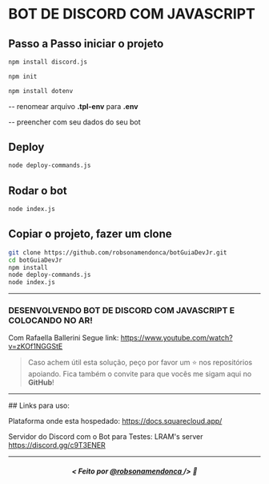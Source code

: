 ﻿# BOT DE DISCORD COM JAVASCRIPT

## Passo a Passo iniciar o projeto

```bash
npm install discord.js

npm init

npm install dotenv

```

-- renomear arquivo **.tpl-env**  para **.env**

-- preencher com seu dados do seu bot

## Deploy

```bash
node deploy-commands.js

```

## Rodar o bot

```bash
node index.js

```

## Copiar o projeto, fazer um clone

```bash
git clone https://github.com/robsonamendonca/botGuiaDevJr.git
cd botGuiaDevJr
npm install
node deploy-commands.js
node index.js

```

<hr>

### DESENVOLVENDO BOT DE DISCORD COM JAVASCRIPT E COLOCANDO NO AR!

Com Rafaella Ballerini
Segue link: https://www.youtube.com/watch?v=zKOf1NGGStE

> Caso achem útil esta solução, peço por favor um ⭐️ nos repositórios apoiando. Fica também o convite para que vocês me sigam aqui no **GitHub**!

<hr>
## Links para uso:

Plataforma onde esta hospedado:
https://docs.squarecloud.app/

Servidor do Discord com o Bot para Testes:
LRAM's server
https://discord.gg/c9T3ENER

---

##### <p align="center"> <strong> < Feito por <a href="https://github.com/robsonamendonca"> @robsonamendonca  </a> /> </strong>  :wave:
